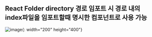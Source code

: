 ## React Folder directory 경로 임포트 시 경로 내의 index파일을 임포트할때 명시한 컴포넌트로 사용 가능


![image](https://user-images.githubusercontent.com/61955818/195580677-5b6db79d-0293-4b3b-bbad-c6e24be8da76.png){: width="200" height="400"}
